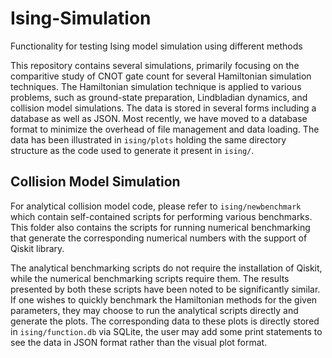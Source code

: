 # Ising-Simulation
Functionality for testing Ising model simulation using different methods

This repository contains several simulations, primarily focusing on the comparitive study of CNOT gate count for several Hamiltonian simulation techniques. The Hamiltonian simulation technique is applied to various problems, such as ground-state preparation, Lindbladian dynamics, and collision model simulations. The data is stored in several forms including a database as well as JSON. Most recently, we have moved to a database format to minimize the overhead of file management and data loading. The data has been illustrated in `ising/plots` holding the same directory structure as the code used to generate it present in `ising/`.

## Collision Model Simulation
For analytical collision model code, please refer to `ising/newbenchmark` which contain self-contained scripts for performing various benchmarks. This folder also contains the scripts for running numerical benchmarking that generate the corresponding numerical numbers with the support of Qiskit library.

The analytical benchmarking scripts do not require the installation of Qiskit, while the numerical benchmarking scripts require them. The results presented by both these scripts have been noted to be significantly similar. If one wishes to quickly benchmark the Hamiltonian methods for the given parameters, they may choose to run the analytical scripts directly and generate the plots. The corresponding data to these plots is directly stored in `ising/function.db` via SQLite, the user may add some print statements to see the data in JSON format rather than the visual plot format.

